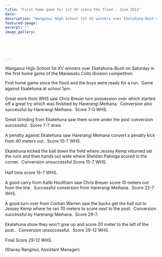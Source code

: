 ```yaml
---
title: "First home game for 1st XV since the flood - June 2015"
date: 
description: "Wanganui High School 1st XV winners over Eketahuna-Bush on Saturday in the first home game of the Manawatu Colts division competition."
featured-image: 
excerpt: ""
image_gallery:
    
    
    
    
    
---
```


<p>Wanganui High School 1st XV winners over Eketahuna-Bush on Saturday in the first home game of the Manawatu Colts division competition.</p>
<p>First home game since the flood and the boys were ready for a run.&nbsp; Game against Ekatehuna at school 1pm.<span style="line-height: 1.5;">&nbsp;</span></p>
<p>Great work from WHS saw Chris Breuer turn possession over which started off a great try which was finished by Harerangi Meihana.&nbsp; Conversion also successful by Harerangi Meihana.&nbsp; Score 7-0 WHS.<span style="line-height: 1.5;">&nbsp;</span></p>
<p>Great Grinding from Ekatehuna saw them score under the post conversion successful.&nbsp; Score 7-7 draw.<span style="line-height: 1.5;">&nbsp;</span></p>
<p>A penalty against Ekatehuna saw Harerangi Meihana convert a penalty kick from 40 meters out.&nbsp; Score 10-7 WHS.<span style="line-height: 1.5;">&nbsp;</span></p>
<p>Ekatehuna kicked the ball down the field where Jessey Kemp returned set the ruck and then hands out wide where Sheldon Pakinga scored in the corner.&nbsp; Conversion unsuccessful Score 15-7 WHS.<span style="line-height: 1.5;">&nbsp;</span></p>
<p>Half time score 15-7 WHS.<span style="line-height: 1.5;">&nbsp;</span></p>
<p>A good carry from Kalib Houltham saw Chris Breuer score 10 meters out from the line.&nbsp; Successful conversion from Harerangi Meihana.&nbsp; Score 22-7 WHS.<span style="line-height: 1.5;">&nbsp;</span></p>
<p>A good turn over from Corban Warren saw the backs get the ball out to Jessey Kemp where he ran 70 meters to score next to the post.&nbsp; Conversion successful by Harerangi Meihana.&nbsp; Score 29-7.<span style="line-height: 1.5;">&nbsp;</span></p>
<p>Ekatehuna show they won't give up and score 20 meter to the left of the post..&nbsp; Conversion unsuccessful.&nbsp; Score 29-12 WHS.<span style="line-height: 1.5;">&nbsp;</span></p>
<p>Final Score 29-12 WHS.</p>
<p>(Stacey Ranginui, Assistant Manager)</p>

